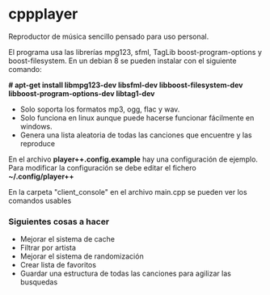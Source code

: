# cppplayer

Reproductor de música sencillo pensado para uso personal.

El programa usa las librerías mpg123, sfml, TagLib boost-program-options y boost-filesystem. En un debian 8 se pueden instalar con el siguiente comando: 

**# apt-get install libmpg123-dev libsfml-dev libboost-filesystem-dev libboost-program-options-dev libtag1-dev**  
* Solo soporta los formatos mp3, ogg, flac y wav. 
* Solo funciona en linux aunque puede hacerse funcionar fácilmente en windows.
* Genera una lista aleatoria de todas las canciones que encuentre y las reproduce

En el archivo **player++.config.example** hay una configuración de ejemplo. Para modificar la configuración se debe editar el fichero **~/.config/player++**

En la carpeta "client_console" en el archivo main.cpp se pueden ver los comandos usables

### Siguientes cosas a hacer
+ Mejorar el sistema de cache
+ Filtrar por artista
+ Mejorar el sistema de randomización
+ Crear lista de favoritos
+ Guardar una estructura de todas las canciones para agilizar las busquedas
